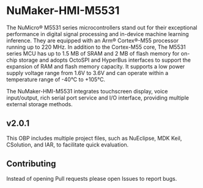 # NuMaker-HMI-M5531

The NuMicro® M5531 series microcontrollers stand out for their exceptional performance in digital signal processing
 and in-device machine learning inference. They are equipped with an Arm® Cortex®-M55 processor running up to 220 MHz. 
In addition to the Cortex-M55 core, The M5531 series MCU has up to 1.5 MB of SRAM and 2 MB of flash memory for on-chip 
storage and adopts OctoSPI and HyperBus interfaces to support the expansion of RAM and flash memory capacity. 
It supports a low power supply voltage range from 1.6V to 3.6V and can operate within a temperature range of -40°C to +105°C.

The NuMaker-HMI-M5531 integrates touchscreen display, voice input/output, rich serial port service and I/O interface, providing multiple external storage methods.

## v2.0.1

This OBP includes multiple project files, such as NuEclipse, MDK Keil, CSolution, and IAR, to facilitate quick evaluation.

## Contributing

Instead of opening Pull requests please open Issues to report bugs.
